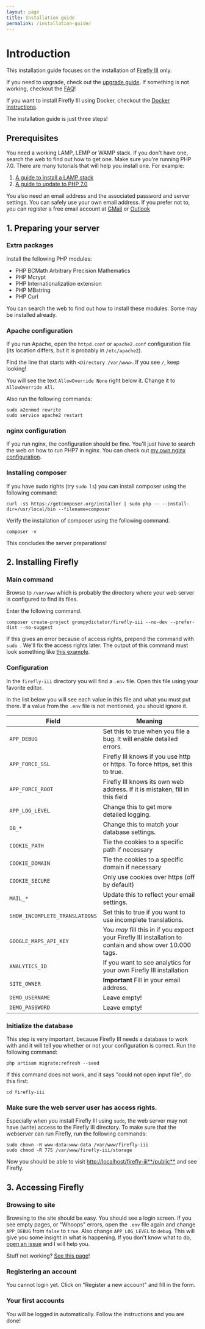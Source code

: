 ```yaml
---
layout: page
title: Installation guide
permalink: /installation-guide/
---
```


# Introduction
This installation guide focuses on the installation of [Firefly III](https://github.com/firefly-iii/firefly-iii) only.

If you need to upgrade, check out the [upgrade guide](https://firefly-iii.github.io/upgrade-guide/). If something is not working, checkout the [FAQ](/installation-guide-faq/)!

If you want to install Firefly III using Docker, checkout the [Docker instructions](https://firefly-iii.github.io/installation-guide-docker/).

The installation guide is just three steps!

## Prerequisites
You need a working LAMP, LEMP or WAMP stack. If you don't have one, search the web to find out how to get one. Make sure you're running PHP 7.0. There are many tutorials that will help you install one. For example:

1. [A guide to install a LAMP stack](https://www.digitalocean.com/community/tutorials/how-to-install-linux-apache-mysql-php-lamp-stack-on-ubuntu)
2. [A guide to update to PHP 7.0](https://www.digitalocean.com/community/questions/how-do-i-update-my-lamp-stack-to-php7)

You also need an email address and the associated password and server settings. You can safely use your own email address. If you prefer not to, you can register a free email account at [GMail](https://accounts.google.com/SignUp?service=mail) or [Outlook](https://outlook.live.com/owa/)

## 1. Preparing your server

### Extra packages

Install the following PHP modules:

* PHP BCMath Arbitrary Precision Mathematics
* PHP Mcrypt
* PHP Internationalization extension
* PHP MBstring
* PHP Curl

You can search the web to find out how to install these modules. Some may be installed already.

### Apache configuration

If you run Apache, open the `httpd.conf` or `apache2.conf` configuration file (its location differs, but it is probably in `/etc/apache2`).

Find the line that starts with `<Directory /var/www>`. If you see `/`, keep looking!

You will see the text `AllowOverride None` right below it. Change it to `AllowOverride All`.

Also run the following commands:

```
sudo a2enmod rewrite
sudo service apache2 restart
```

### nginx configuration

If you run nginx, the configuration should be fine. You'll just have to search the web on how to run PHP7 in nginx. You can check out [my own nginx configuration](/static/nginx.txt).

### Installing composer

If you have sudo rights (try `sudo ls`) you can install composer using the following command:

```
curl -sS https://getcomposer.org/installer | sudo php -- --install-dir=/usr/local/bin --filename=composer
```

Verify the installation of composer using the following command.

```
composer -v
```

This concludes the server preparations!

## 2. Installing Firefly

### Main command

Browse to `/var/www` which is probably the directory where your web server is configured to find its files.

Enter the following command. 

```
composer create-project grumpydictator/firefly-iii --no-dev --prefer-dist --no-suggest
```

If this gives an error because of access rights, prepend the command with `sudo `. We'll fix the access rights later. The output of this command must look something like [this example](/static/installation-output.txt).

### Configuration

In the `firefly-iii` directory you will find a `.env` file. Open this file using your favorite editor.

In the list below you will see each value in this file and what you must put there. If a value from the `.env` file is not mentioned, you should ignore it.

Field | Meaning
----- | -------
`APP_DEBUG` | Set this to true when you file a bug. It will enable detailed errors.
`APP_FORCE_SSL` | Firefly III knows if you use http or https. To force https, set this to true.
`APP_FORCE_ROOT` | Firefly III knows its own web address. If it is mistaken, fill in this field
`APP_LOG_LEVEL` | Change this to get more detailed logging.
`DB_*` | Change this to match your database settings.
`COOKIE_PATH` | Tie the cookies to a specific path if necessary
`COOKIE_DOMAIN` | Tie the cookies to a specific domain if necessary
`COOKIE_SECURE` | Only use cookies over https (off by default)
`MAIL_*` | Update this to reflect your email settings.
`SHOW_INCOMPLETE_TRANSLATIONS` | Set this to true if you want to use incomplete translations.
`GOOGLE_MAPS_API_KEY` | You _may_ fill this in if you expect your Firefly III installation to contain and show over 10.000 tags.
`ANALYTICS_ID` | If you want to see analytics for your own Firefly III installation
`SITE_OWNER` | **Important** Fill in your email address.
`DEMO_USERNAME` | Leave empty!
`DEMO_PASSWORD` | Leave empty!

### Initialize the database

This step is very important, because Firefly III needs a database to work with and it will tell you whether or not your configuration is correct. Run the following command:

```
php artisan migrate:refresh --seed
```

If this command does not work, and it says "could not open input file", do this first:

```
cd firefly-iii
```

### Make sure the web server user has access rights.
Especially when you install Firefly III using `sudo`, the web server may not have (write) access to the Firefly III directory. To make sure that the webserver can run Firefly, run the following commands:

```
sudo chown -R www-data:www-data /var/www/firefly-iii
sudo chmod -R 775 /var/www/firefly-iii/storage
```

Now you should be able to visit [http://localhost/firefly-iii**/public**](http://localhost/firefly-iii/public) and see Firefly.

## 3. Accessing Firefly

### Browsing to site

Browsing to the site should be easy. You should see a login screen. If you see empty pages, or "Whoops" errors, open the `.env` file again and change `APP_DEBUG` from `false` to `true`. Also change `APP_LOG_LEVEL` to `debug`. This will give you some insight in what is happening. If you don't know what to do, [open an issue](https://github.com/firefly-iii/firefly-iii/issues) and I will help you.

Stuff not working? [See this page](/installation-guide-faq/)!

### Registering an account
You cannot login yet. Click on "Register a new account" and fill in the form.

### Your first accounts
You will be logged in automatically. Follow the instructions and you are done!

